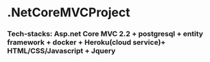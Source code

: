 # .NetCoreMVCProject 

### Tech-stacks: Asp.net Core MVC 2.2 + postgresql + entity framework + docker + Heroku(cloud service)+ HTML/CSS/Javascript + Jquery
